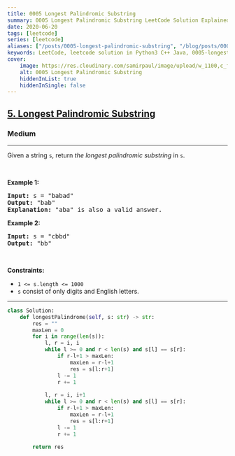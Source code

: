```yaml
---
title: 0005 Longest Palindromic Substring
summary: 0005 Longest Palindromic Substring LeetCode Solution Explained
date: 2020-06-20
tags: [leetcode]
series: [leetcode]
aliases: ["/posts/0005-longest-palindromic-substring", "/blog/posts/0005-longest-palindromic-substring", "/0005-longest-palindromic-substring"]
keywords: LeetCode, leetcode solution in Python3 C++ Java, 0005-longest-palindromic-substring solution
cover:
    image: https://res.cloudinary.com/samirpaul/image/upload/w_1100,c_fit,co_rgb:FFFFFF,l_text:Arial_70_bold:0005 Longest Palindromic Substring/problem-solving.webp
    alt: 0005 Longest Palindromic Substring
    hiddenInList: true
    hiddenInSingle: false
---
```



<h2><a href="https://leetcode.com/problems/longest-palindromic-substring/">5. Longest Palindromic Substring</a></h2><h3>Medium</h3><hr><div><p>Given a string <code>s</code>, return <em>the longest</em> <span data-keyword="palindromic-string"><em>palindromic</em></span> <span data-keyword="substring-nonempty"><em>substring</em></span> in <code>s</code>.</p>

<p>&nbsp;</p>
<p><strong class="example">Example 1:</strong></p>

<pre><strong>Input:</strong> s = "babad"
<strong>Output:</strong> "bab"
<strong>Explanation:</strong> "aba" is also a valid answer.
</pre>

<p><strong class="example">Example 2:</strong></p>

<pre><strong>Input:</strong> s = "cbbd"
<strong>Output:</strong> "bb"
</pre>

<p>&nbsp;</p>
<p><strong>Constraints:</strong></p>

<ul>
	<li><code>1 &lt;= s.length &lt;= 1000</code></li>
	<li><code>s</code> consist of only digits and English letters.</li>
</ul>
</div>

---




```python
class Solution:
    def longestPalindrome(self, s: str) -> str:
        res = ""
        maxLen = 0
        for i in range(len(s)):
            l, r = i, i
            while l >= 0 and r < len(s) and s[l] == s[r]:
                if r-l+1 > maxLen:
                    maxLen = r-l+1
                    res = s[l:r+1]
                l -= 1
                r += 1
            
            l, r = i, i+1
            while l >= 0 and r < len(s) and s[l] == s[r]:
                if r-l+1 > maxLen:
                    maxLen = r-l+1
                    res = s[l:r+1]
                l -= 1
                r += 1
        
        return res
```
